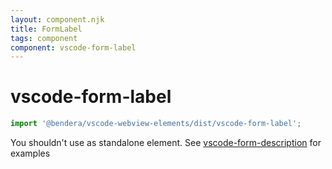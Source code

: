```yaml
---
layout: component.njk
title: FormLabel
tags: component
component: vscode-form-label
---
```


# vscode-form-label

```typescript
import '@bendera/vscode-webview-elements/dist/vscode-form-label';
```

You shouldn't use as standalone element. See [vscode-form-description](https://bendera.github.io/vscode-webview-elements/components/vscode-form-label/) for examples
